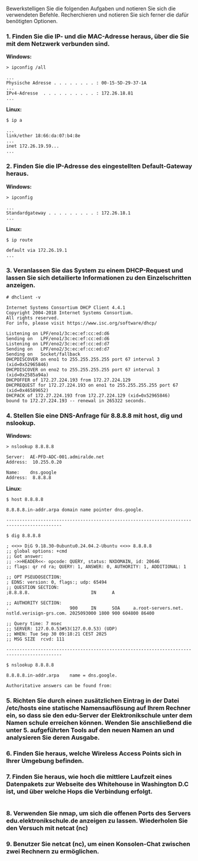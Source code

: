 Bewerkstelligen Sie die folgenden Aufgaben und notieren Sie sich die verwendeten Befehle. Recherchieren und notieren Sie sich ferner die dafür benötigten Optionen.

### 1. Finden Sie die IP- und die MAC-Adresse heraus, über die Sie mit dem Netzwerk verbunden sind.

__Windows:__

```
> ipconfig /all

...
Physische Adresse . . . . . . . . : 00-15-5D-29-37-1A
...
IPv4-Adresse  . . . . . . . . . . : 172.26.18.81
...
```

__Linux:__

```
$ ip a

...
link/ether 18:66:da:07:b4:8e
...
inet 172.26.19.59...
...
```

### 2. Finden Sie die IP-Adresse des eingestellten Default-Gateway heraus.

__Windows:__

```
> ipconfig

...
Standardgateway . . . . . . . . . : 172.26.18.1
...
```

__Linux:__

```
$ ip route

default via 172.26.19.1
...
```

### 3. Veranlassen Sie das System zu einem DHCP-Request und lassen Sie sich detailierte Informationen zu den Einzelschritten anzeigen.

```
# dhclient -v

Internet Systems Consortium DHCP Client 4.4.1
Copyright 2004-2018 Internet Systems Consortium.
All rights reserved.
For info, please visit https://www.isc.org/software/dhcp/

Listening on LPF/eno1/3c:ec:ef:cc:ed:d6
Sending on   LPF/eno1/3c:ec:ef:cc:ed:d6
Listening on LPF/eno2/3c:ec:ef:cc:ed:d7
Sending on   LPF/eno2/3c:ec:ef:cc:ed:d7
Sending on   Socket/fallback
DHCPDISCOVER on eno1 to 255.255.255.255 port 67 interval 3 (xid=0x52965846)
DHCPDISCOVER on eno2 to 255.255.255.255 port 67 interval 3 (xid=0x2585a94a)
DHCPOFFER of 172.27.224.193 from 172.27.224.129
DHCPREQUEST for 172.27.224.193 on eno1 to 255.255.255.255 port 67 (xid=0x46589652)
DHCPACK of 172.27.224.193 from 172.27.224.129 (xid=0x52965846)
bound to 172.27.224.193 -- renewal in 265322 seconds.
```

### 4. Stellen Sie eine DNS-Anfrage für 8.8.8.8 mit host, dig und nslookup.

__Windows:__

```
> nslookup 8.8.8.8

Server:  AE-PFD-ADC-001.admiralde.net
Address:  10.255.0.20

Name:    dns.google
Address:  8.8.8.8
```

__Linux:__

```
$ host 8.8.8.8

8.8.8.8.in-addr.arpa domain name pointer dns.google.

-------------------------------------------------------------------------------------------

$ dig 8.8.8.8

; <<>> DiG 9.18.30-0ubuntu0.24.04.2-Ubuntu <<>> 8.8.8.8
;; global options: +cmd
;; Got answer:
;; ->>HEADER<<- opcode: QUERY, status: NXDOMAIN, id: 20646
;; flags: qr rd ra; QUERY: 1, ANSWER: 0, AUTHORITY: 1, ADDITIONAL: 1

;; OPT PSEUDOSECTION:
; EDNS: version: 0, flags:; udp: 65494
;; QUESTION SECTION:
;8.8.8.8.                       IN      A

;; AUTHORITY SECTION:
.                       900     IN      SOA     a.root-servers.net. nstld.verisign-grs.com. 2025093000 1800 900 604800 86400

;; Query time: 7 msec
;; SERVER: 127.0.0.53#53(127.0.0.53) (UDP)
;; WHEN: Tue Sep 30 09:18:21 CEST 2025
;; MSG SIZE  rcvd: 111

-------------------------------------------------------------------------------------------

$ nslookup 8.8.8.8

8.8.8.8.in-addr.arpa    name = dns.google.

Authoritative answers can be found from:
```

### 5. Richten Sie durch einen zusätzlichen Eintrag in der Datei /etc/hosts eine statische Namensauflösung auf Ihrem Rechner ein, so dass sie den edu-Server der Elektronikschule unter dem Namen schule erreichen können. Wenden Sie anschließend die unter 5. aufgeführten Tools auf den neuen Namen an und analysieren Sie deren Ausgabe.

### 6. Finden Sie heraus, welche Wireless Access Points sich in Ihrer Umgebung befinden.

### 7. Finden Sie heraus, wie hoch die mittlere Laufzeit eines Datenpakets zur Webseite des Whitehouse in Washington D.C ist, und über welche Hops die Verbindung erfolgt.

```

```

### 8. Verwenden Sie nmap, um sich die offenen Ports des Servers edu.elektronikschule.de anzeigen zu lassen. Wiederholen Sie den Versuch mit netcat (nc)

### 9. Benutzer Sie netcat (nc), um einen Konsolen-Chat zwischen zwei Rechnern zu ermöglichen.